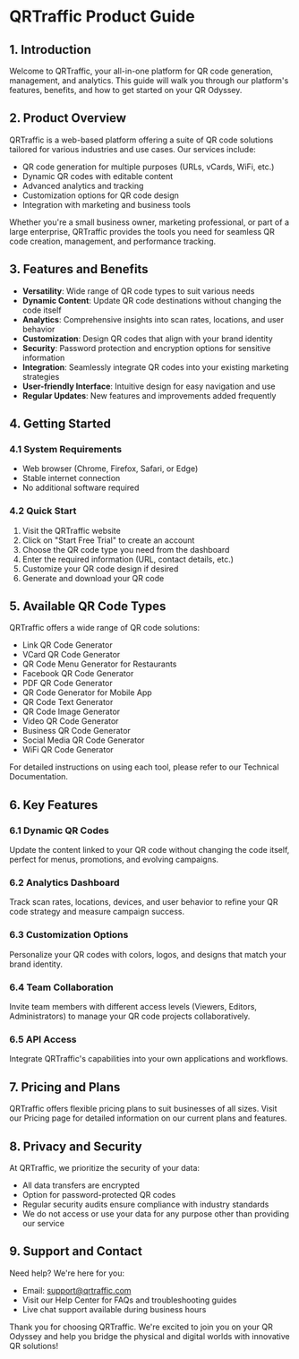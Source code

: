 # **QRTraffic Product Guide**

## **1. Introduction**

Welcome to QRTraffic, your all-in-one platform for QR code generation, management, and analytics. This guide will walk you through our platform's features, benefits, and how to get started on your QR Odyssey.

## **2. Product Overview**

QRTraffic is a web-based platform offering a suite of QR code solutions tailored for various industries and use cases. Our services include:

- QR code generation for multiple purposes (URLs, vCards, WiFi, etc.)
- Dynamic QR codes with editable content
- Advanced analytics and tracking
- Customization options for QR code design
- Integration with marketing and business tools

Whether you're a small business owner, marketing professional, or part of a large enterprise, QRTraffic provides the tools you need for seamless QR code creation, management, and performance tracking.

## **3. Features and Benefits**

- **Versatility**: Wide range of QR code types to suit various needs
- **Dynamic Content**: Update QR code destinations without changing the code itself
- **Analytics**: Comprehensive insights into scan rates, locations, and user behavior
- **Customization**: Design QR codes that align with your brand identity
- **Security**: Password protection and encryption options for sensitive information
- **Integration**: Seamlessly integrate QR codes into your existing marketing strategies
- **User-friendly Interface**: Intuitive design for easy navigation and use
- **Regular Updates**: New features and improvements added frequently

## **4. Getting Started**

### **4.1 System Requirements**

- Web browser (Chrome, Firefox, Safari, or Edge)
- Stable internet connection
- No additional software required

### **4.2 Quick Start**

1. Visit the QRTraffic website
2. Click on "Start Free Trial" to create an account
3. Choose the QR code type you need from the dashboard
4. Enter the required information (URL, contact details, etc.)
5. Customize your QR code design if desired
6. Generate and download your QR code

## **5. Available QR Code Types**

QRTraffic offers a wide range of QR code solutions:

- Link QR Code Generator
- VCard QR Code Generator
- QR Code Menu Generator for Restaurants
- Facebook QR Code Generator
- PDF QR Code Generator
- QR Code Generator for Mobile App
- QR Code Text Generator
- QR Code Image Generator
- Video QR Code Generator
- Business QR Code Generator
- Social Media QR Code Generator
- WiFi QR Code Generator

For detailed instructions on using each tool, please refer to our Technical Documentation.

## **6. Key Features**

### **6.1 Dynamic QR Codes**

Update the content linked to your QR code without changing the code itself, perfect for menus, promotions, and evolving campaigns.

### **6.2 Analytics Dashboard**

Track scan rates, locations, devices, and user behavior to refine your QR code strategy and measure campaign success.

### **6.3 Customization Options**

Personalize your QR codes with colors, logos, and designs that match your brand identity.

### **6.4 Team Collaboration**

Invite team members with different access levels (Viewers, Editors, Administrators) to manage your QR code projects collaboratively.

### **6.5 API Access**

Integrate QRTraffic's capabilities into your own applications and workflows.

## **7. Pricing and Plans**

QRTraffic offers flexible pricing plans to suit businesses of all sizes. Visit our Pricing page for detailed information on our current plans and features.

## **8. Privacy and Security**

At QRTraffic, we prioritize the security of your data:

- All data transfers are encrypted
- Option for password-protected QR codes
- Regular security audits ensure compliance with industry standards
- We do not access or use your data for any purpose other than providing our service

## **9. Support and Contact**

Need help? We're here for you:

- Email: support@qrtraffic.com
- Visit our Help Center for FAQs and troubleshooting guides
- Live chat support available during business hours

Thank you for choosing QRTraffic. We're excited to join you on your QR Odyssey and help you bridge the physical and digital worlds with innovative QR solutions!
